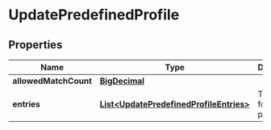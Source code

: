 # UpdatePredefinedProfile

## Properties
Name | Type | Description | Notes
------------ | ------------- | ------------- | -------------
**allowedMatchCount** | [**BigDecimal**](BigDecimal.md) |  |  [optional]
**entries** | [**List&lt;UpdatePredefinedProfileEntries&gt;**](UpdatePredefinedProfileEntries.md) | The entries for this profile. |  [optional]
